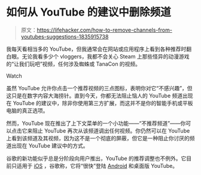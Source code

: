 # 如何从 YouTube 的建议中删除频道

> 原文：<https://lifehacker.com/how-to-remove-channels-from-youtubes-suggestions-1835915738>

我每天看相当多的 YouTube，但我通常会在网站或应用程序上看到各种推荐时翻白眼。无论我看多少个 vloggers，我都不会关心 Steam 上那些怪异的动漫游戏的“让我们玩吧”视频，任何涉及蜘蛛或 TanaCon 的视频。

Watch

虽然 YouTube 允许你点击一个推荐视频的三点图标，表明你对它“不感兴趣”，但这只是在数字内容大海捞针。直到今天，你都无法阻止恼人的 YouTube 频道出现在 YouTube 的建议中，除非你使用第三方扩展，而这并不是你的智能手机或平板电脑的真正选项。

然而，YouTube 现在推出了上下文菜单的一个小功能——“不推荐频道”——你可以点击它来阻止 YouTube 再次从该频道调出任何视频。你仍然可以在 YouTube 上看到该频道及其视频，因为这不是一个彻底的屏蔽，但它是一种阻止你讨厌的频道出现在 YouTube 建议中的方式。

谷歌的新功能似乎总是分阶段向用户推出，YouTube 的推荐调整也不例外。它目前只适用于 [iOS](https://apps.apple.com/us/app/youtube-watch-listen-stream/id544007664) ，谷歌称，它将“很快”登陆 [Android](https://play.google.com/store/apps/details?id=com.google.android.youtube&hl=en_US) 和桌面版 YouTube。